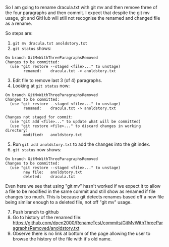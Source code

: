 So I am going to rename dracula.txt with git mv and then remove three of the four paragraphs and then commit.
I expect that despite the git mv usage, git and GitHub will still not recognise the renamed and changed file as a rename.

So steps are:
1. ``git mv dracula.txt anoldstory.txt``
2. ``git status`` shows:

```
On branch GitMvWithThreeParagraphsRemoved
Changes to be committed:
  (use "git restore --staged <file>..." to unstage)
        renamed:    dracula.txt -> anoldstory.txt
```

3. Edit file to remove last 3 (of 4) paragraphs.
4. Looking at ``git status`` now:
```
On branch GitMvWithThreeParagraphsRemoved
Changes to be committed:
  (use "git restore --staged <file>..." to unstage)
        renamed:    dracula.txt -> anoldstory.txt

Changes not staged for commit:
  (use "git add <file>..." to update what will be committed)
  (use "git restore <file>..." to discard changes in working directory)
        modified:   anoldstory.txt
```
5. Run ``git add anoldstory.txt`` to add the changes into the git index.
6. ``git status`` now shows:
```
On branch GitMvWithThreeParagraphsRemoved
Changes to be committed:
  (use "git restore --staged <file>..." to unstage)
        new file:   anoldstory.txt
        deleted:    dracula.txt
```
Even here we see that using "git mv" hasn't worked if we expect it to allow a file to be modified in the same commit and still show as renamed if file changes too much. This is because git detects renames based off a new file being similar enough to a deleted file, not off "git mv" usage.

7. Push branch to github
8. Go to history of the renamed file:
https://github.com/dpen2000/RenameTest/commits/GitMvWithThreeParagraphsRemoved/anoldstory.txt
9. Observe there is no link at bottom of the page allowing the user to browse the history of the file with it's old name.
